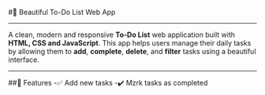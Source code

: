 #📝 Beautiful To-Do List Web App

---

A clean, modern and responsive **To-Do List** web application built with **HTML, CSS and JavaScript**. This app helps users manage their daily tasks by allowing them to **add**, **complete**, **delete**, and **filter** tasks using a beautiful interface.

---

##🚀 Features
-✅ Add new tasks
-✔️ Mzrk tasks as completed
